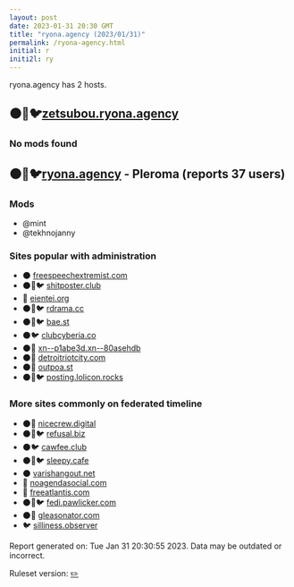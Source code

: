 ```yaml
---
layout: post
date: 2023-01-31 20:30 GMT
title: "ryona.agency (2023/01/31)"
permalink: /ryona-agency.html
initial: r
initi2l: ry
---
```


ryona.agency has 2 hosts.

## 🌑🧸🐦[zetsubou.ryona.agency](https://zetsubou.ryona.agency)

### No mods found

## 🌑🧸🐦[ryona.agency](https://ryona.agency) - Pleroma (reports 37 users)

### Mods
 * @mint
 * @tekhnojanny

### Sites popular with administration

* 🌑 [freespeechextremist.com](/freespeechextremist-com.html)
* 🌑🧸🐦 [shitposter.club](/shitposter-club.html)
* 🐘 [eientei.org](/eientei-org.html)
* 🌑🧸🐦 [rdrama.cc](/rdrama-cc.html)
* 🌑🧸🐦 [bae.st](/bae-st.html)
* 🌑🐦 [clubcyberia.co](/clubcyberia-co.html)
* 🌑🧸 [xn--p1abe3d.xn--80asehdb](/xn--p1abe3d-xn--80asehdb.html)
* 🌑🧸 [detroitriotcity.com](/detroitriotcity-com.html)
* 🌑🧸 [outpoa.st](/outpoa-st.html)
* 🌑🧸🐦 [posting.lolicon.rocks](/posting-lolicon-rocks.html)

### More sites commonly on federated timeline

* 🌑🧸 [nicecrew.digital](/nicecrew-digital.html)
* 🌑🧸🐦 [refusal.biz](/refusal-biz.html)
* 🌑🐦 [cawfee.club](/cawfee-club.html)
* 🌑🧸🐦 [sleepy.cafe](/sleepy-cafe.html)
* 🌑 [varishangout.net](/varishangout-net.html)
* 🐘 [noagendasocial.com](/noagendasocial-com.html)
* 🐘 [freeatlantis.com](/freeatlantis-com.html)
* 🌑🧸🐦 [fedi.pawlicker.com](/fedi-pawlicker-com.html)
* 🌑🧸 [gleasonator.com](/gleasonator-com.html)
* 🐦 [silliness.observer](/silliness-observer.html)

Report generated on: Tue Jan 31 20:30:55 2023. Data may be outdated or incorrect.

Ruleset version: [✏️](/version-pencil)
